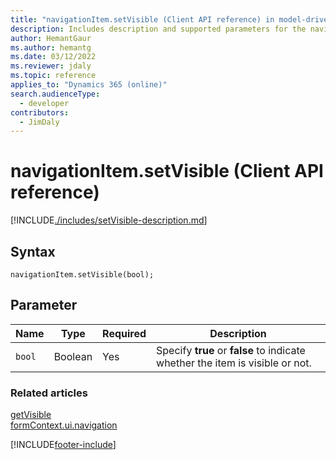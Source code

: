 ```yaml
---
title: "navigationItem.setVisible (Client API reference) in model-driven apps"
description: Includes description and supported parameters for the navigationItem.setVisible method.
author: HemantGaur
ms.author: hemantg
ms.date: 03/12/2022
ms.reviewer: jdaly
ms.topic: reference
applies_to: "Dynamics 365 (online)"
search.audienceType: 
  - developer
contributors:
  - JimDaly
---
```

# navigationItem.setVisible (Client API reference)



[!INCLUDE[./includes/setVisible-description.md](./includes/setVisible-description.md)]

## Syntax

`navigationItem.setVisible(bool);`

## Parameter

|Name|Type|Required|Description|
|--|--|--|--|
|`bool`|Boolean|Yes|Specify **true** or **false** to indicate whether the item is visible or not.|

### Related articles

[getVisible](getVisible.md)   
[formContext.ui.navigation](../formContext-ui-navigation.md)

[!INCLUDE[footer-include](../../../../../includes/footer-banner.md)]
